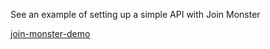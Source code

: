 See an example of setting up a simple API with Join Monster

[join-monster-demo](https://github.com/stems/join-monster-demo)
